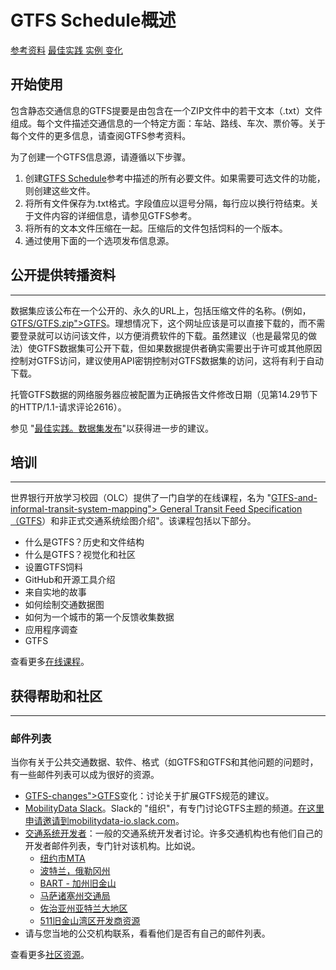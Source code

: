 # GTFS Schedule概述

<div class="landing-page">
   <a class="button" href="reference">参考资料</a>
   <a class="button" href="best-practices">最佳实践
</a>  <a class="button" href="examples">实例
</a>  <a class="button" href="changes">变化
</a></div>

## 开始使用

包含静态交通信息的GTFS提要是由包含在一个ZIP文件中的若干文本（.txt）文件组成。每个文件描述交通信息的一个特定方面：车站、路线、车次、票价等。关于每个文件的更多信息，请查阅GTFS参考资料。

为了创建一个GTFS信息源，请遵循以下步骤。

1. 创建[GTFS Schedule](reference)参考中描述的所有必要文件。如果需要可选文件的功能，则创建这些文件。
1. 将所有文件保存为.txt格式。字段值应以逗号分隔，每行应以换行符结束。关于文件内容的详细信息，请参见GTFS参考。
1. 将所有的文本文件压缩在一起。压缩后的文件包括饲料的一个版本。
1. 通过使用下面的一个选项发布信息源。

## 公开提供转播资料

<hr/>

数据集应该公布在一个公开的、永久的URL上，包括压缩文件的名称。(例如，[GTFS/GTFS.zip">GTFS](<http://www.agency.org/\<glossary variable=>)。理想情况下，这个网址应该是可以直接下载的，而不需要登录就可以访问该文件，以方便消费软件的下载。虽然建议（也是最常见的做法）使GTFS数据集可公开下载，但如果数据提供者确实需要出于许可或其他原因控制对GTFS访问，建议使用API密钥控制对GTFS数据集的访问，这将有利于自动下载。

托管GTFS数据的网络服务器应被配置为正确报告文件修改日期（见第14.29节下的HTTP/1.1-请求评论2616）。

参见 "[最佳实践。数据集发布](best-practices/#dataset-publishing-general-practices)"以获得进一步的建议。

## 培训

<hr/>

世界银行开放学习校园（OLC）提供了一门自学的在线课程，名为 "[GTFS-and-informal-transit-system-mapping"> General Transit Feed Specification（GTFS](<https://olc.worldbank.org/content/introduction-general-transit-feed-specification-\<glossary variable=>)）和非正式交通系统绘图介绍"。该课程包括以下部分。

* 什么是GTFS？历史和文件结构
* 什么是GTFS？视觉化和社区
* 设置GTFS饲料
* GitHub和开源工具介绍
* 来自实地的故事
* 如何绘制交通数据图
* 如何为一个城市的第一个反馈收集数据
* 应用程序调查
* GTFS

查看更多[在线课程](../resources/other/#on-line-courses)。

## 获得帮助和社区

<hr/>

### 邮件列表

当你有关于公共交通数据、软件、格式（如GTFS和GTFS和其他问题的问题时，有一些邮件列表可以成为很好的资源。

* [GTFS-changes">GTFS](<https://groups.google.com/group/\<glossary variable=>)变化：讨论关于扩展GTFS规范的建议。
* [MobilityData Slack](https://mobilitydata-io.slack.com/)。Slack的 "组织"，有专门讨论GTFS主题的频道。[在这里申请邀请到mobilitydata-io.slack.com](https://share.mobilitydata.org/slack)。
* [交通系统开发者](https://groups.google.com/group/transit-developers)：一般的交通系统开发者讨论。许多交通机构也有他们自己的开发者邮件列表，专门针对该机构。比如说。
  * [纽约市MTA](https://groups.google.com/group/mtadeveloperresources)
  * [波特兰，俄勒冈州](https://groups.google.com/group/transit-developers-pdx)
  * [BART - 加州旧金山](https://groups.google.com/group/bart-developers)
  * [马萨诸塞州交通局](https://groups.google.com/group/massdotdevelopers)
  * [佐治亚州亚特兰大地区](https://groups.google.com/forum/#!forum/atl-transit-developers)
  * [511旧金山湾区开发商资源](https://groups.google.com/forum/#!forum/511sfbaydeveloperresources)
* 请与您当地的公交机构联系，看看他们是否有自己的邮件列表。

查看更多[社区资源](../resources/community)。
